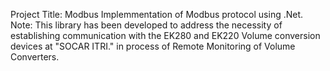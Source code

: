 Project Title: 
Modbus
Implemmentation of Modbus protocol using .Net.
Note: 
This library has been developed to address the necessity of establishing communication with the EK280 and EK220 Volume conversion devices at "SOCAR ITRI."
in process of Remote Monitoring of Volume Converters.
